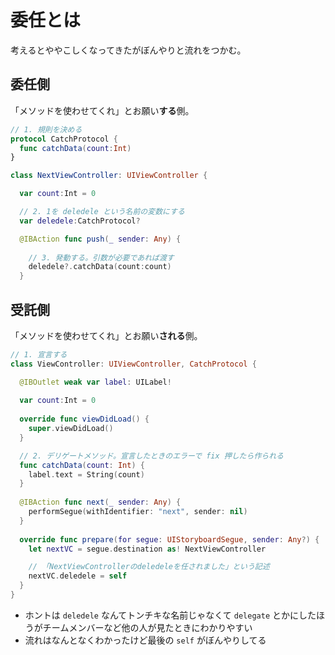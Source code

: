 # 委任とは

考えるとややこしくなってきたがぼんやりと流れをつかむ。

## 委任側

「メソッドを使わせてくれ」とお願い**する**側。

```swift:NextViewController.swift
// 1. 規則を決める
protocol CatchProtocol {
  func catchData(count:Int)
}

class NextViewController: UIViewController {

  var count:Int = 0

  // 2. 1を deledele という名前の変数にする
  var deledele:CatchProtocol?

  @IBAction func push(_ sender: Any) {
    
    // 3. 発動する。引数が必要であれば渡す
    deledele?.catchData(count:count)
  }
```

## 受託側

「メソッドを使わせてくれ」とお願い**される**側。

```swift:ViewController.swift
// 1. 宣言する
class ViewController: UIViewController, CatchProtocol {

  @IBOutlet weak var label: UILabel!
  
  var count:Int = 0
  
  override func viewDidLoad() {
    super.viewDidLoad()
  }

  // 2. デリゲートメソッド。宣言したときのエラーで fix 押したら作られる
  func catchData(count: Int) {
    label.text = String(count)
  }
  
  @IBAction func next(_ sender: Any) {
    performSegue(withIdentifier: "next", sender: nil)
  }
  
  override func prepare(for segue: UIStoryboardSegue, sender: Any?) {
    let nextVC = segue.destination as! NextViewController

    // 「NextViewControllerのdeledeleを任されました」という記述
    nextVC.deledele = self
  }
}
```

- ホントは `deledele` なんてトンチキな名前じゃなくて `delegate` とかにしたほうがチームメンバーなど他の人が見たときにわかりやすい
- 流れはなんとなくわかったけど最後の `self` がぼんやりしてる

